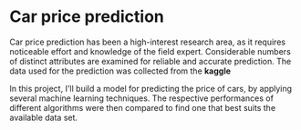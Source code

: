 # Car price prediction
Car price prediction has been a high-interest research area, as it requires noticeable effort and knowledge of the field expert. Considerable numbers of distinct attributes are examined for reliable and accurate prediction. The data used for the prediction was collected from the **kaggle**


In this project, I'll build a model for predicting the price of cars, by applying several machine learning techniques. The respective performances of different algorithms were then compared to find one that best suits the available data set.
